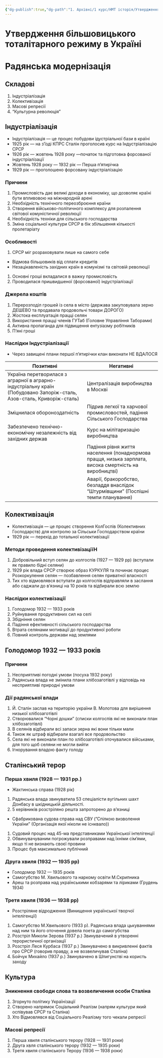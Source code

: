 ```yaml
---
{"dg-publish":true,"dg-path":"1. Архівні/1 курс/НМТ історія/Утвердження більшовицького тоталітарного режиму в .md","permalink":"/1-arhivni/1-kurs/nmt-istoriya/utverdzhennya-bilshoviczkogo-totalitarnogo-rezhimu-v/"}
---
```


# Утвердження більшовицького тоталітарного режиму в Україні

# Радянська модернізація

## Складові

1. Індустріалізація
2. Колективізація
3. Масові репресії
4. “Культурна революція”

## Індустріалізація

- Індустріалізація — це процес побудови ідустріальної бази в країні
- 1925 рік — на з’їзді КПРС Сталін проголосив курс на Індустріалізацію СРСР
- 1926 рік — жовтень 1928 року —початок та підготовка форсованої індустріалізації
- Жовтень 1928 року — 1932 рік — Перша п’ятирічка
- 1929 рік — проголошено форсовану індустріалізацію

### Причини

1. Промисловість дає великі доходи в економіку, що дозволяє країні бути впливовою на міжнародній арені
2. Необхідність технічного переозброєння країни
3. Створення військово-політичного комплексу для розпалення світової комуністичної революції
4. Необхідність техніки для сільського господарства
5. Зміна соціальної культури СРСР в бік збільшення кількості пролетаріату

### Особливості

1. СРСР міг розраховувати лише на самого себе
- Відмова більшовиків від сплати кредитів
- Незацікавленість західних країн в комунізмі та світовій революції
1. Основні гроші вкладалися в важку промисловість
2. Проводилася пришвидшеної (форсованої) індустріалізації

### Джерела коштів

1. Перерозподіл грошей із села в місто (держава закуповувала зерно ДЕШЕВО та продавала продовольчі товари ДОРОГО)
2. Жостока експлуатація працці селян
3. Використання працці членів ГУТаб (Головне Управління Таборами)
4. Активна пропаганда для підвищення ентузіазму робітників 
5. П’яні гроші

### Наслідки Індустріалізації

- Через завищені плани першої п’ятирічки клан виконати НЕ ВДАЛОСЯ

| Позитивні | Негативні |
| --- | --- |
| Україна перетворилася з аграрної в аграрно-індустріальну країн (Побудовано Запоріж-сталь, Азов-сталь, Криворіж-сталь) | Централізація виробництва в Москві |
| Зміцнилася обороноздатність  | Підрив легкої та харчової промисловостей, падіння Сільського Господарства |
| Забезпечено технічно-економічну незалежність від західних держав | Курс на мілітаризацію виробництва |
|  | Падіння рівня життя населення (понаднормова працця, низька зарплата, висока смертність на виробництві) |
|  | Аварії, бракоробство, безладдя внаслідок “Штурмівщини” (Поспішні темпи планування) |

## Колективізація

- Колективізація — це процес створення КолГоспів (Колективних Господарств) для контролю за Сільськи Господарством країни
- 1929 рік — перехід до тотальної колективізації

### Методи проведення колективізаціїН

1. Добровільний вступ селян до колгоспів (1927 — 1929 рр) (вступали як правило бідні селяни)
2. 1929 рік влада СРСР створює образ КУРКУЛЯ та починає процес Розкоркулення селян — позбавлення селян приватної власності
3. Тих хто відмовлявся вступати до колгоспів відправляли в заслання або саджали до в’язниці на 10 років та відбирали всю землю

### Наслідки колективізації

1. Голодомор 1932 — 1933 років
2. Руйнування продуктивних сил на селі
3. Збідніння селян
4. Падіння ефективності сільського господарства
5. Втрата селянами мотивації до продуктивної роботи
6. Повний контроль держави над землями 

## Голодомор 1932 — 1933 років

### Причини

1. Несприятливі погодні умови (посуха 1932 року)
2. Радянська влада не змінила плани хлібозаготівлі у відповідь на несприятливі природні умови

### Дії радянської влади

1. Й. Сталін заслав на територію україни В. Молотова для вирішення низької хлібозаготівлі
2. Створювалися “Чорні дошки” (списки колгоспів які не виконали план хлібозаготівлі)
3. В селянів відбирали всі запаси зерна які вони тільки мали
4.  Також як штраф відбирали взагалі все продовольство
5. Села які не виконали план по хлібозаготівлі оточувалися військами, для того щоб селяни не могли вийти
6. Ігнорування владою факту голоду

## Сталінський терор

### Перша хвиля (1928 — 1931 рр.)

- Жахтинська справа (1928 рік)
1. Радянська влада звинуватила 53 спеціалісти вугільних шахт Донбасу в шкідницькій діяльності.
2. 5 керівників розстріляно решта запроторено до в’язниці
- Сфабрикована судова справа над СВУ (”Спілкою визволення України” (Організація якої ніколи не існквало))
1. Судовий процес над 45-ма представниками Української інтелігенції
2. Обвинувачуваним  погрожували розправами над їхніми сім’ями, якщо ті не визнають своєї провини
3. Процес був максимально публічний

### Друга хвиля (1932 — 1935 рр)

- Голодомор 1932 — 1935 років
- Самогубство М. Хвильового та наркому освіти  М.Скрипника
- Ареш та розправа над українськими кобзарями та ліриками (Грудень 1934)

### Третя хвиля (1936 — 1938 рр)

- Розстріляне відродження (Винищення української творчої інтелігенції)
1. Самогубство М.Хвильового (1933 р). Радянська влада цькуваннями над ним та його оточення довела поета до самогубства
2. Розстріл Миколи Зерова (1937 р.) Звинувачений в утворенні терористичної організації
3. Розстріл Леся Курбаса (1937 р.) Звинувачено в викривленні фактів про СРСР (говорив правду, а не возвеличував Сталіна)
4. Бойчук Михайло (1937 р.) Звинувачено в Шпигунстві на користь заходу

## Культура

### Зникнення свободи слова та возвеличення особи Сталіна

1. Згорнуто політику Українізації
2. Створено напрямок Соціальний Реалізм (напрям культури який оспівував СРСР та Сталіна)
3. Хто Відмовлявся від Соціального Реалізму того чекали репресії 

### Масові репресії

1. Перша хвиля сталінського терору (1928 — 1931 роки)
2. Друга хвля сталінського терору (1932 — 1935 роки)
3. Третя хвиля сталінського Терору (1936 — 1938 роки)